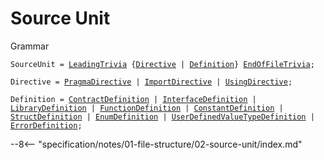 <!-- This file is generated via `cargo build`. Please don't edit by hand. -->

<!-- markdownlint-disable no-inline-html -->
<!-- markdownlint-disable no-space-in-emphasis -->
<!-- cSpell:disable -->

# Source Unit

<div class="admonition summary">
<p class="admonition-title">Grammar</p>

<pre style="white-space: pre-wrap;"><code id="SourceUnitProduction"><span style="color: var(--md-code-hl-keyword-color);">SourceUnit</span><span style="color: var(--md-code-hl-operator-color);"> = </span><span style="color: var(--md-code-hl-keyword-color);"><a href="../../01-file-structure/05-trivia#LeadingTriviaProduction">LeadingTrivia</a></span><span style="color: var(--md-code-hl-operator-color);"> </span><span style="color: var(--md-code-hl-operator-color);">{</span><span style="color: var(--md-code-hl-keyword-color);"><a href="../../01-file-structure/02-source-unit#DirectiveProduction">Directive</a></span><span style="color: var(--md-code-hl-operator-color);"> | </span><span style="color: var(--md-code-hl-keyword-color);"><a href="../../01-file-structure/02-source-unit#DefinitionProduction">Definition</a></span><span style="color: var(--md-code-hl-operator-color);">}</span><span style="color: var(--md-code-hl-operator-color);"> </span><span style="color: var(--md-code-hl-keyword-color);"><a href="../../01-file-structure/05-trivia#EndOfFileTriviaProduction">EndOfFileTrivia</a></span><span style="color: var(--md-code-hl-operator-color);">;</span><br/></code></pre>

<pre style="white-space: pre-wrap;"><code id="DirectiveProduction"><span style="color: var(--md-code-hl-keyword-color);">Directive</span><span style="color: var(--md-code-hl-operator-color);"> = </span><span style="color: var(--md-code-hl-keyword-color);"><a href="../../01-file-structure/03-pragmas#PragmaDirectiveProduction">PragmaDirective</a></span><span style="color: var(--md-code-hl-operator-color);"> | </span><span style="color: var(--md-code-hl-keyword-color);"><a href="../../01-file-structure/04-imports#ImportDirectiveProduction">ImportDirective</a></span><span style="color: var(--md-code-hl-operator-color);"> | </span><span style="color: var(--md-code-hl-keyword-color);"><a href="../../01-file-structure/04-imports#UsingDirectiveProduction">UsingDirective</a></span><span style="color: var(--md-code-hl-operator-color);">;</span><br/></code></pre>

<pre style="white-space: pre-wrap;"><code id="DefinitionProduction"><span style="color: var(--md-code-hl-keyword-color);">Definition</span><span style="color: var(--md-code-hl-operator-color);"> = </span><span style="color: var(--md-code-hl-keyword-color);"><a href="../../02-definitions/01-contracts#ContractDefinitionProduction">ContractDefinition</a></span><span style="color: var(--md-code-hl-operator-color);"> | </span><span style="color: var(--md-code-hl-keyword-color);"><a href="../../02-definitions/02-interfaces#InterfaceDefinitionProduction">InterfaceDefinition</a></span><span style="color: var(--md-code-hl-operator-color);"> | </span><span style="color: var(--md-code-hl-keyword-color);"><a href="../../02-definitions/03-libraries#LibraryDefinitionProduction">LibraryDefinition</a></span><span style="color: var(--md-code-hl-operator-color);"> | </span><span style="color: var(--md-code-hl-keyword-color);"><a href="../../02-definitions/08-functions#FunctionDefinitionProduction">FunctionDefinition</a></span><span style="color: var(--md-code-hl-operator-color);"> | </span><span style="color: var(--md-code-hl-keyword-color);"><a href="../../02-definitions/06-constants#ConstantDefinitionProduction">ConstantDefinition</a></span><span style="color: var(--md-code-hl-operator-color);"> | </span><span style="color: var(--md-code-hl-keyword-color);"><a href="../../02-definitions/04-structs#StructDefinitionProduction">StructDefinition</a></span><span style="color: var(--md-code-hl-operator-color);"> | </span><span style="color: var(--md-code-hl-keyword-color);"><a href="../../02-definitions/05-enums#EnumDefinitionProduction">EnumDefinition</a></span><span style="color: var(--md-code-hl-operator-color);"> | </span><span style="color: var(--md-code-hl-keyword-color);"><a href="../../02-definitions/11-user-defined-value-types#UserDefinedValueTypeDefinitionProduction">UserDefinedValueTypeDefinition</a></span><span style="color: var(--md-code-hl-operator-color);"> | </span><span style="color: var(--md-code-hl-keyword-color);"><a href="../../02-definitions/12-errors#ErrorDefinitionProduction">ErrorDefinition</a></span><span style="color: var(--md-code-hl-operator-color);">;</span><br/></code></pre>

</div>

--8<-- "specification/notes/01-file-structure/02-source-unit/index.md"
